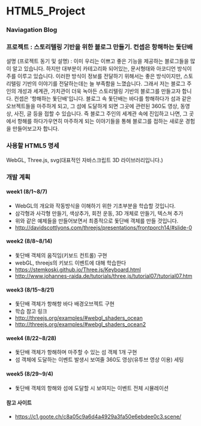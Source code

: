 # HTML5_Project

### Naviagation Blog

### 프로젝트 : 스토리텔링 기반을 위한 블로그 만들기. 컨셉은 항해하는 돛단배

설명 (프로젝트 동기 및 설명) : 이미 우리는 이쁘고 좋은 기능을 제공하는 블로그들을 많이 알고 있습니다. 하지만 대부분이 카테고리화 되어있는, 문서형태와 아코디언 방식이 주를 이루고 있습니다. 이러한 방식이 정보를 전달하기 위해서는 좋은 방식이지만, 스토리텔링 기반의 이야기를 전달하는데는 늘 부족함을 느꼈습니다. 그래서 저는 블로그 주인의 개성과 세계관, 가치관이 더욱 녹아든 스토리텔링 기반의 블로그를 만들고자 합니다. 컨셉은 '항해하는 돛단배'입니다. 블로그 속 돛단배는 바다를 항해하다가 섬과 같은 오브젝트들을 마주하게 되고, 그 섬에 도달하게 되면 그곳에 관련된 360도 영상, 동영상, 사진, 글 등을 접할 수 있습니다. 즉 블로그 주인의 세계관 속에 진입하고 나면, 그 곳에서 항해를 하다가우연히 마주하게 되는 이야기들을 통해 블로그를 접하는 새로운 경험을 만들어보고자 합니다.

### 사용할 HTML5 명세

WebGL, Three.js, svg(대표적인 자바스크립트 3D 라이브러리입니다.)

### 개발 계획

#### week1 (8/1~8/7)

- WebGL의 개요와 작동방식을 이해하기 위한 기초부분을 학습할 것입니다.
- 삼각형과 사각형 만들기, 색상추가, 회전 운동, 3D 개체로 만들기, 텍스쳐 추가
- 위와 같은 예제들을 만들어보면서 최종적으로 돛단배 객체를 만들 것입니다.
- http://davidscottlyons.com/threejs/presentations/frontporch14/#slide-0

####  week2 (8/8~8/14)

- 돛단배 객체의 움직임(키보드 컨트롤) 구현
- webGL, threejs의 키보드 이벤트에 대해 학습한다
- https://stemkoski.github.io/Three.js/Keyboard.html
- http://www.johannes-raida.de/tutorials/three.js/tutorial07/tutorial07.htm

####  week3 (8/15~8/21)

- 돛단배 객체가 항해항 바다 배경오브젝트 구현
- 학습 참고 링크
- http://threejs.org/examples/#webgl_shaders_ocean
- http://threejs.org/examples/#webgl_shaders_ocean2

####  week4 (8/22~8/28)

- 돛단배 객체가 항해하며 마주할 수 있는 섬 객체 1개 구현
- 섬 객체에 도달하는 이벤트 발생시 보여줄 360도 영상(유투브 영상 이용) 세팅

####  week5 (8/29~9/4)

- 돛단배 객체의 항해와 섬에 도달할 시 보여지는 이벤트 전체 시뮬레이션


####  참고 사이트

- https://c1.goote.ch/c8a05c9a6d4a4929a3fa50e6ebdee0c3.scene/
